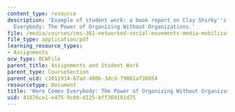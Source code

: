 ```yaml
---
content_type: resource
description: 'Example of student work: a book report on Clay Shirky''s Here Comes
  Everybody: The Power of Organizing Without Organizations.'
file: /media/courses/cms-361-networked-social-movements-media-mobilization-spring-2014/41876ce1e4759c80d125bff369181d75_MITCMS_361S14_BookReprtHCE.pdf
file_type: application/pdf
learning_resource_types:
- Assignments
ocw_type: OCWFile
parent_title: Assignments and Student Work
parent_type: CourseSection
parent_uid: c3011914-67ad-400b-3dcd-79061af38854
resourcetype: Document
title: 'Here Comes Everybody: The Power of Organizing Without Organizations'
uid: 41876ce1-e475-9c80-d125-bff369181d75
---
```

